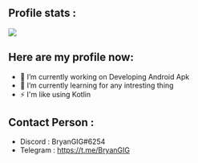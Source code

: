 ## Profile stats :
![](https://github-readme-stats.vercel.app/api?username=MrPictYT-art&show_icons=true&theme=radical)

## Here are my profile now:

- 🔭 I’m currently working on Developing Android Apk
- 🌱 I’m currently learning for any intresting thing
- ⚡ I'm like using Kotlin

## Contact Person :

- Discord : BryanGIG#6254
- Telegram : https://t.me/BryanGIG
